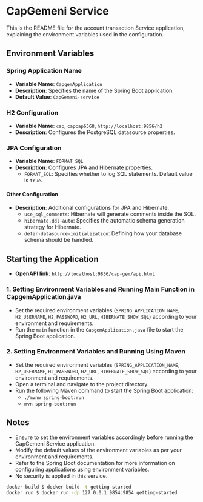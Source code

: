 # CapGemeni Service

This is the README file for the account transaction Service application, explaining the environment variables used in the
configuration.

## Environment Variables

### Spring Application Name
- **Variable Name**: `CapgemApplication`
- **Description**: Specifies the name of the Spring Boot application.
- **Default Value**: `CapGemeni-service`

### H2 Configuration
- **Variable Name**: `cap`, `capcap6568`, `http://localhost:9856/h2`
- **Description**: Configures the PostgreSQL datasource properties.

### JPA Configuration
- **Variable Name**: `FORMAT_SQL`
- **Description**: Configures JPA and Hibernate properties.
    - `FORMAT_SQL`: Specifies whether to log SQL statements. Default value is `true`.

#### Other Configuration
- **Description**: Additional configurations for JPA and Hibernate.
    - `use_sql_comments`:  Hibernate will generate comments inside the SQL.
    - `hibernate.ddl-auto`: Specifies the automatic schema generation strategy for Hibernate.
    - `defer-datasource-initialization`:  Defining how your database schema should be handled.

## Starting the Application
- **OpenAPI link**: `http://localhost:9856/cap-gem/api.html`

### 1. Setting Environment Variables and Running Main Function in CapgemApplication.java
- Set the required environment
  variables (`SPRING_APPLICATION_NAME`, `H2_USERNAME`, `H2_PASSWORD`, `H2_URL`, `HIBERNATE_SHOW_SQL`)
  according to your environment and requirements.
- Run the `main` function in the `CapgemApplication.java` file to start the Spring Boot application.

### 2. Setting Environment Variables and Running Using Maven
- Set the required environment
  variables (`SPRING_APPLICATION_NAME`, `H2_USERNAME`, `H2_PASSWORD`, `H2_URL`, `HIBERNATE_SHOW_SQL`)
  according to your environment and requirements.
- Open a terminal and navigate to the project directory.
- Run the following Maven command to start the Spring Boot application:
    - `./mvnw spring-boot:run`
    - `mvn spring-boot:run`

## Notes
- Ensure to set the environment variables accordingly before running the CapGemeni Service application.
- Modify the default values of the environment variables as per your environment and requirements.
- Refer to the Spring Boot documentation for more information on configuring applications using environment variables.
- No security is applied in this service.

```bash
docker build $ docker build -t getting-started
docker run $ docker run -dp 127.0.0.1:9854:9854 getting-started
```